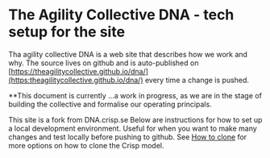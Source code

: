 ---
---
# The Agility Collective DNA - tech setup for the site

Tha agility collective DNA is a web site that describes how we work and why. The source lives on github and is auto-published on [https://theagilitycollective.github.io/dna/](https:theagilitycollective.github.io/dna/) every time a change is pushed.

**This document is currently ...a work in progress, as we are in the stage of building the collective and formalise our operating principals.  

This site is a fork from DNA.crisp.se Below are instructions for how to set up a local development environment. Useful for when you want to make many changes and test locally before pushing to github. See [How to clone](http://dna.crisp.se/docs/how-to-copy.html) for more options on how to clone the Crisp model.

